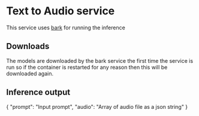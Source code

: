 # Text to Audio service

This service uses [bark](https://github.com/suno-ai/bark) for running the inference

## Downloads

The models are downloaded by the bark service the first time the service is run so if the 
container is restarted for any reason then this will be downloaded again.

## Inference output

{
    "prompt": "Input prompt",
    "audio": "Array of audio file as a json string"
}


